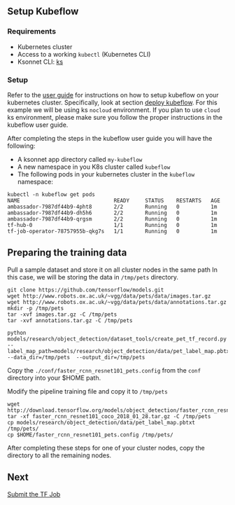 ## Setup Kubeflow
### Requirements

 - Kubernetes cluster
 - Access to a working `kubectl` (Kubernetes CLI)
 - Ksonnet CLI: [ks](https://ksonnet.io/)

### Setup
Refer to the [user guide](https://github.com/kubeflow/kubeflow/blob/master/user_guide.md) for instructions on how to setup kubeflow on your kubernetes cluster. Specifically, look at section [deploy kubeflow](https://github.com/kubeflow/kubeflow/blob/master/user_guide.md#deploy-kubeflow). 
For this example we will be using ks `nocloud` environment. If you plan to use `cloud` ks environment, please make sure you follow the proper instructions in the kubeflow user guide.

After completing the steps in the kubeflow user guide you will have the following:
- A ksonnet app directory called `my-kubeflow` 
- A new namespace in you K8s cluster called `kubeflow`
- The following pods in your kubernetes cluster in the `kubeflow` namespace:
```
kubectl -n kubeflow get pods
NAME                              READY     STATUS    RESTARTS   AGE
ambassador-7987df44b9-4pht8       2/2       Running   0          1m
ambassador-7987df44b9-dh5h6       2/2       Running   0          1m
ambassador-7987df44b9-qrgsm       2/2       Running   0          1m
tf-hub-0                          1/1       Running   0          1m
tf-job-operator-78757955b-qkg7s   1/1       Running   0          1m
```
## Preparing the training data
Pull a sample dataset and store it on all cluster nodes in the same path 
In this case, we will be storing the data in `/tmp/pets` directory. 
```
git clone https://github.com/tensorflow/models.git
wget http://www.robots.ox.ac.uk/~vgg/data/pets/data/images.tar.gz
wget http://www.robots.ox.ac.uk/~vgg/data/pets/data/annotations.tar.gz
mkdir -p /tmp/pets
tar -xvf images.tar.gz -C /tmp/pets
tar -xvf annotations.tar.gz -C /tmp/pets

python models/research/object_detection/dataset_tools/create_pet_tf_record.py --label_map_path=models/research/object_detection/data/pet_label_map.pbtxt --data_dir=/tmp/pets  --output_dir=/tmp/pets
``` 

Copy the `./conf/faster_rcnn_resnet101_pets.config` from the `conf` directory into your $HOME path.

Modify the pipeline training file and copy it to `/tmp/pets`
```
wget http://download.tensorflow.org/models/object_detection/faster_rcnn_resnet101_coco_2018_01_28.tar.gz
tar -xf faster_rcnn_resnet101_coco_2018_01_28.tar.gz -C /tmp/pets
cp models/research/object_detection/data/pet_label_map.pbtxt /tmp/pets/
cp $HOME/faster_rcnn_resnet101_pets.config /tmp/pets/
```
After completing these steps for one of your cluster nodes, copy the directory to all the remaining nodes.

## Next
[Submit the TF Job](submit_job.md)